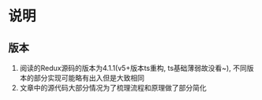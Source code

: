 # 说明

## 版本
  1. 阅读的Redux源码的版本为4.1.1(v5+版本ts重构, ts基础薄弱故没看~), 不同版本的部分实现可能略有出入但是大致相同
  2. 文章中的源代码大部分情况为了梳理流程和原理做了部分简化